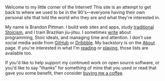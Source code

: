<p>
  Welcome to my little corner of the Internet! This site is an attempt to get
  back to where we used to be in the 90's—everyone having their own personal
  site that told the world who they are and what they're interested in.
</p>
<p>
  My name is Brandon Pittman. I build web sites and apps, study
  <a href="https://traditionalstoicism.com/the-path-of-the-prokopton/"
    >traditional Stoicism</a
  >, and I train Brazilian jiu-jitsu. I sometimes
  <a href="/notes">write</a> about programming, Stoic ideals, and managing time
  and attention. I don't use social media aside from
  <a href="https://github.com/brandonpittman">GitHub</a>
  or
  <a href="https://dribbble.com/pittman">Dribbble</a>. My backstory is on the
  <a href="/about">About</a> page. If you're interested in what I'm
  <a href="/unread">reading</a> or <a href="/unplayed">playing</a>, those lists
  are available too.
</p>
<p>
  If you'd like to help support my continued work on open source software, or
  you'd like to say "thanks" for something of mine that you used or read that
  gave you some benefit, then consider
  <a
    href="https://buymeacoffee.com/blp"
    rel="noopener noreferrer"
    target="_blank"
    >buying me a coffee</a
  >.
</p>

